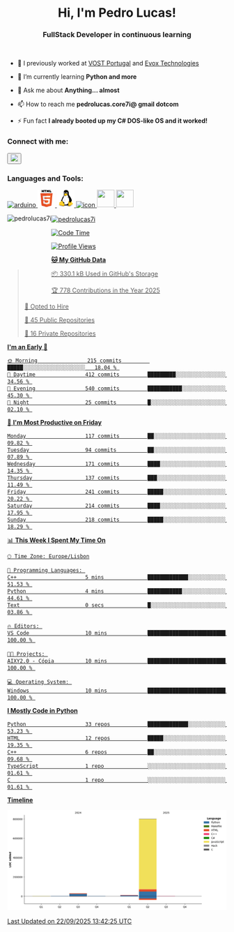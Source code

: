 <h1 align="center">Hi, I'm Pedro Lucas!</h1>
<h3 align="center">FullStack Developer in continuous learning</h3>
<br>

- 🔭 I previously worked at [VOST Portugal](https://github.com/vostpt) and [Evox Technologies](https://evox.pt)

- 🌱 I’m currently learning **Python and more**

- 💬 Ask me about **Anything... almost**

- 📫 How to reach me **pedrolucas.core7i@ gmail dotcom**

- ⚡ Fun fact **I already booted up my C# DOS-like OS and it worked!**

<h3 align="left">Connect with me:</h3>
<p align="left">
    <div display="flex">
        <a href="https://bsky.app/profile/pedrolucas7i.bsky.social">
            <button>
                <img width=45 src="https://upload.wikimedia.org/wikipedia/commons/7/7a/Bluesky_Logo.svg">
            </button>
        </a>
    </div>
</p>
<h3 align="left">Languages and Tools:</h3>
<p align="left"> <a href="https://www.arduino.cc/" target="_blank" rel="noreferrer"> <img src="https://cdn.worldvectorlogo.com/logos/arduino-1.svg" alt="arduino" width="40" height="40"/> </a> <a href="https://www.w3.org/html/" target="_blank" rel="noreferrer"> <img src="https://raw.githubusercontent.com/devicons/devicon/master/icons/html5/html5-original-wordmark.svg" alt="html5" width="40" height="40"/> </a> <a href="https://www.linux.org/" target="_blank" rel="noreferrer"> <img src="https://raw.githubusercontent.com/devicons/devicon/master/icons/linux/linux-original.svg" alt="linux" width="40" height="40"/> </a> <a href="https://www.python.org" target="_blank" rel="noreferrer"> <img src="https://techstack-generator.vercel.app/python-icon.svg" alt="icon" width="40" height="40" /> <img src="https://cdn.jsdelivr.net/gh/devicons/devicon@latest/icons/java/java-original-wordmark.svg" width="40" height="40" /> <img src="https://cdn.jsdelivr.net/gh/devicons/devicon@latest/icons/mariadb/mariadb-original-wordmark.svg" width="40" height="40" />



<p><img align="left" height="194px" src="https://github-readme-stats.vercel.app/api/top-langs?username=pedrolucas7i&show_icons=true&theme=tokyonight&locale=en&layout=compact" alt="pedrolucas7i" /></p><img height="194px" align="center" src="https://github-readme-stats.vercel.app/api?username=pedrolucas7i&show_icons=true&theme=tokyonight&locale=en" alt="pedrolucas7i" />

<!--START_SECTION:waka-->
![Code Time](http://img.shields.io/badge/Code%20Time-203%20hrs-blue)

![Profile Views](http://img.shields.io/badge/Profile%20Views-0-blue)

**🐱 My GitHub Data** 

> 📦 330.1 kB Used in GitHub's Storage 
 > 
> 🏆 778 Contributions in the Year 2025
 > 
> 💼 Opted to Hire
 > 
> 📜 45 Public Repositories 
 > 
> 🔑 16 Private Repositories 
 > 
**I'm an Early 🐤** 

```text
🌞 Morning                215 commits         █████░░░░░░░░░░░░░░░░░░░░   18.04 % 
🌆 Daytime                412 commits         █████████░░░░░░░░░░░░░░░░   34.56 % 
🌃 Evening                540 commits         ███████████░░░░░░░░░░░░░░   45.30 % 
🌙 Night                  25 commits          █░░░░░░░░░░░░░░░░░░░░░░░░   02.10 % 
```
📅 **I'm Most Productive on Friday** 

```text
Monday                   117 commits         ██░░░░░░░░░░░░░░░░░░░░░░░   09.82 % 
Tuesday                  94 commits          ██░░░░░░░░░░░░░░░░░░░░░░░   07.89 % 
Wednesday                171 commits         ████░░░░░░░░░░░░░░░░░░░░░   14.35 % 
Thursday                 137 commits         ███░░░░░░░░░░░░░░░░░░░░░░   11.49 % 
Friday                   241 commits         █████░░░░░░░░░░░░░░░░░░░░   20.22 % 
Saturday                 214 commits         ████░░░░░░░░░░░░░░░░░░░░░   17.95 % 
Sunday                   218 commits         █████░░░░░░░░░░░░░░░░░░░░   18.29 % 
```


📊 **This Week I Spent My Time On** 

```text
🕑︎ Time Zone: Europe/Lisbon

💬 Programming Languages: 
C++                      5 mins              █████████████░░░░░░░░░░░░   51.53 % 
Python                   4 mins              ███████████░░░░░░░░░░░░░░   44.61 % 
Text                     0 secs              █░░░░░░░░░░░░░░░░░░░░░░░░   03.86 % 

🔥 Editors: 
VS Code                  10 mins             █████████████████████████   100.00 % 

🐱‍💻 Projects: 
AIXY2.0 - Cópia          10 mins             █████████████████████████   100.00 % 

💻 Operating System: 
Windows                  10 mins             █████████████████████████   100.00 % 
```

**I Mostly Code in Python** 

```text
Python                   33 repos            █████████████░░░░░░░░░░░░   53.23 % 
HTML                     12 repos            █████░░░░░░░░░░░░░░░░░░░░   19.35 % 
C++                      6 repos             ██░░░░░░░░░░░░░░░░░░░░░░░   09.68 % 
TypeScript               1 repo              ░░░░░░░░░░░░░░░░░░░░░░░░░   01.61 % 
C                        1 repo              ░░░░░░░░░░░░░░░░░░░░░░░░░   01.61 % 
```



**Timeline**

![Lines of Code chart](https://raw.githubusercontent.com/pedrolucas7i/pedrolucas7i/main/assets/bar_graph.png)


 Last Updated on 22/09/2025 13:42:25 UTC
<!--END_SECTION:waka-->
